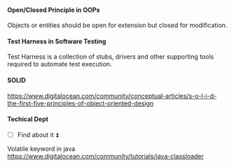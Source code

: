#### Open/Closed Principle in OOPs
Objects or entities should be open for extension but closed for modification.

#### Test Harness in Software Testing
Test Harness is a collection of stubs, drivers and other supporting tools required to automate test execution.

#### SOLID
https://www.digitalocean.com/community/conceptual-articles/s-o-l-i-d-the-first-five-principles-of-object-oriented-design

#### Techical Dept
- [ ] Find about it ⏫ 

Volatile keyword in java
https://www.digitalocean.com/community/tutorials/java-classloader